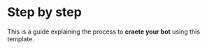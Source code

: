 # Step by step

This is a guide explaining the process to **craete your bot** using this template.

